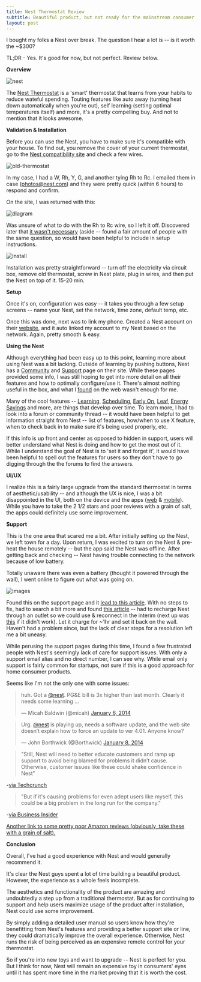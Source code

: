 ```yaml
---
title: Nest Thermostat Review
subtitle: Beautiful product, but not ready for the mainstream consumer market. 
layout: post
---
```


I bought my folks a Nest over break. The question I hear a lot is -- is it worth the ~$300? 

TL;DR - Yes. It's good for now, but not perfect. Review below.

**Overview**

![nest](/images/nest.jpg)

The [Nest Thermostat](https://nest.com/thermostat/life-with-nest-thermostat/) is a 'smart' thermostat that learns from your habits to reduce wateful spending. Touting features like auto away (turning heat down automatically when you're out), self learning (setting optimal temperatures itself) and more, it's a pretty compelling buy. And not to mention that it looks awesome. 


**Validation & Installation**

Before you can use the Nest, you have to make sure it's compatible with your house. To find out, you remove the cover of your current thermostat, go to the [Nest compatibility site](https://widgets.nest.com/compatibility/) and check a few wires. 

![old-thermostat](/images/nest2.jpg)

In my case, I had a W, Rh, Y, G, and another tying Rh to Rc. I emailed them in case ([photos@nest.com](mailto:photos@nest.com)) and they were pretty quick (within 6 hours) to respond and confirm. 

On the site, I was returned with this: 

![diagram](/images/nest3.png)

Was unsure of what to do with the Rh to Rc wire, so I left it off. Discovered later that [it wasn't necessary](http://support.nest.com/article/How-do-I-install-Nest-if-my-old-thermostat-had-a-short-wire-connecting-Rh-and-Rc) (aside -- found a fair amount of people with the same question, so would have been helpful to include in setup instructions. 

![install](/images/nest4.png)

Installation was pretty straightforward -- turn off the electricity via circuit box, remove old thermostat, screw in Nest plate, plug in wires, and then put the Nest on top of it. 15-20 min.

**Setup**

Once it's on, configuration was easy -- it takes you through a few setup screens -- name your Nest, set the network, time zone, default temp, etc.

Once this was done, next was to link my phone. Created a Nest account on their [website](https://home.nest.com/), and it auto linked my account to my Nest based on the network. Again, pretty smooth & easy. 

**Using the Nest**

Although everything had been easy up to this point, learning more about using Nest was a bit lacking. Outside of learning by pushing buttons, Nest has a [Community](https://community.nest.com/community/help-with-nest) and [Support](http://support.nest.com/thermostat/) page on their site. While these pages provided some info, I was still hoping to get into more detail on all their features and how to optimally configure/use it. There's almost nothing useful in the box, and what I [found](http://support.nest.com/article/An-introduction-to-learning) on the web wasn't enough for me.

Many of the cool features -- [Learning](http://support.nest.com/article/An-introduction-to-learning), [Scheduling](http://support.nest.com/article/How-does-Auto-Schedule-learn), [Early On](http://support.nest.com/article/What-is-Early-On), [Leaf](http://support.nest.com/article/How-does-the-Nest-Leaf-work), [Energy Savings](http://support.nest.com/article/How-to-read-my-Energy-History-on-the-Nest-Learning-Thermostat) and more, are things that develop over time. To learn more, I had to look into a forum or community thread -- it would have been helpful to get information straight from Nest -- list of features, how/when to use X feature, when to check back in to make sure it's being used properly, etc. 

If this info is up front and center as opposed to hidden in support, users will better understand what Nest is doing and how to get the most out of it. While I understand the goal of Nest is to 'set it and forget it', it would have been helpful to spell out the features for users so they don't have to go digging through the the forums to find the answers. 

**UI/UX**

I realize this is a fairly large upgrade from the standard thermostat in terms of aesthetic/usability -- and although the UX is nice, I was a bit disappointed in the UI, both on the device and the apps ([web](https://home.nest.com/) & [mobile](https://itunes.apple.com/us/app/id464988855?mt=8)). While you have to take the 2 1/2 stars and poor reviews with a grain of salt, the apps could definitely use some improvement. 

**Support**

This is the one area that scared me a bit. After initially setting up the Nest, we left town for a day. Upon return, I was excited to turn on the Nest & pre-heat the house remotely -- but the app said the Nest was offline. After getting back and checking -- Nest having trouble connecting to the network because of low battery.

Totally unaware there was even a battery (thought it powered through the wall), I went online to figure out what was going on.

![images](/images/nest5.png)

Found this on the support page and it [lead to this article](http://support.nest.com/article/Intermittent-low-battery-or-connectivity-issues-with-thermostat-software-4-0). With no steps to fix, had to search a bit more and found [this article](http://support.nest.com/article/What-s-the-mini-USB-port-on-the-back-of-the-display-for) -- had to recharge Nest through an outlet so we could use & reconnect in the interim (next up was [this](http://shaunmerrigan.info/site-news/nest-thermostat-battery-charge-problem-and-solution/) if it didn't work). Let it charge for ~1hr and set it back on the wall. Haven't had a problem since, but the lack of clear steps for a resolution left me a bit uneasy.

While perusing the support pages during this time, I found a few frustrated people with Nest's seemingly lack of care for support issues. With only a support email alias and no direct number, I can see why. While email only support is fairly common for startups, not sure if this is a good approach for home consumer products.

Seems like I'm not the only one with some issues:

<blockquote class="twitter-tweet" lang="en"><p>huh. Got a <a href="https://twitter.com/nest">@nest</a>. PG&amp;E bill is 3x higher than last month. Clearly it needs some learning ...</p>&mdash; Micah Baldwin (@micah) <a href="https://twitter.com/micah/statuses/420271372980326401">January 6, 2014</a></blockquote>
<script async src="//platform.twitter.com/widgets.js" charset="utf-8"></script>

<blockquote class="twitter-tweet" lang="en"><p>Urg. <a href="https://twitter.com/nest">@nest</a> is playing up, needs a software update, and the web site doesn’t explain how to force an update to ver 4.01. Anyone know?</p>&mdash; John Borthwick (@Borthwick) <a href="https://twitter.com/Borthwick/statuses/420756098761494528">January 8, 2014</a></blockquote>
<script async src="//platform.twitter.com/widgets.js" charset="utf-8"></script>

> "Still, Nest will need to better educate customers and ramp up support to avoid being blamed for problems it didn’t cause. Otherwise, customer issues like these could shake confidence in Nest"

-[via Techcrunch](http://techcrunch.com/2014/01/06/nest-4-0-firmware-battery-problems/)

> "But if it's causing problems for even adept users like myself, this could be a big problem in the long run for the company."

-[via Business Insider](http://www.businessinsider.com/nest-thermostat-problem-2014-1)

[Another link to some pretty poor Amazon reviews (obviously, take these with a grain of salt).](http://www.amazon.com/Nest-Learning-Thermostat-Generation-T200577/product-reviews/B009GDHYPQ/ref=cm_cr_pr_hist_1?ie=UTF8&filterBy=addOneStar&showViewpoints=0&sortBy=bySubmissionDateDescending)

**Conclusion**

Overall, I've had a good experience with Nest and would generally recommend it. 

It's clear the Nest guys spent a lot of time building a beautiful product. However, the experience as a whole feels incomplete. 

The aesthetics and functionality of the product are amazing and undoubtedly a step up from a traditional thermostat. But as for continuing to support and help users maximize usage of the product after installation, Nest could use some improvement. 

By simply adding a detailed user manual so users know how they're benefitting from Nest's features and providing a better support site or line, they could dramatically improve the overall experience. Otherwise, Nest runs the risk of being perceived as an expensive remote control for your thermostat.

So if you're into new toys and want to upgrade -- Nest is perfect for you. But I think for now, Nest will remain an expensive toy in consumers' eyes until it has spent more time in the market proving that it is worth the cost. 